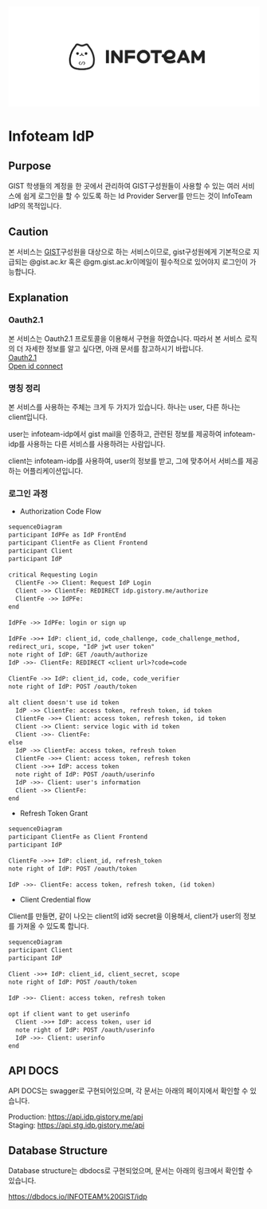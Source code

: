 <p align="center">
  <a href="https://introduce.gistory.me/" target="blank"><img src="assets/Infoteam.png" alt="Infoteam Logo" /></a>
</p>

# Infoteam IdP

## Purpose

GIST 학생들의 계정을 한 곳에서 관리하여 GIST구성원들이 사용할 수 있는 여러 서비스에 쉽게 로그인을 할 수 있도록 하는 Id Provider Server를 만드는 것이 InfoTeam IdP의 목적입니다.

## Caution

본 서비스는 [GIST](https://www.gist.ac.kr/kr/main.html)구성원을 대상으로 하는 서비스이므로, gist구성원에게 기본적으로 지급되는 @gist.ac.kr 혹은 @gm.gist.ac.kr이메일이 필수적으로 있어야지 로그인이 가능합니다.

## Explanation

### Oauth2.1

본 서비스는 Oauth2.1 프로토콜을 이용해서 구현을 하였습니다. 따라서 본 서비스 로직의 더 자세한 정보를 알고 싶다면, 아래 문서를 참고하시기 바랍니다.  
[Oauth2.1](https://www.ietf.org/archive/id/draft-ietf-oauth-v2-1-12.html)  
[Open id connect](https://openid.net/specs/openid-connect-core-1_0.html)

### 명칭 정리

본 서비스를 사용하는 주체는 크게 두 가지가 있습니다. 하나는 user, 다른 하나는 client입니다.  
  
user는 infoteam-idp에서 gist mail을 인증하고, 관련된 정보를 제공하여 infoteam-idp를 사용하는 다른 서비스를 사용하려는 사람입니다.  
  
client는 infoteam-idp를 사용하여, user의 정보를 받고, 그에 맞추어서 서비스를 제공하는 어플리케이션입니다.

### 로그인 과정

- Authorization Code Flow

```mermaid
sequenceDiagram
participant IdPFe as IdP FrontEnd
participant ClientFe as Client Frontend
participant Client
participant IdP

critical Requesting Login
  ClientFe ->> Client: Request IdP Login
  Client ->> ClientFe: REDIRECT idp.gistory.me/authorize
  ClientFe ->> IdPFe: 
end

IdPFe ->> IdPFe: login or sign up

IdPFe ->>+ IdP: client_id, code_challenge, code_challenge_method, redirect_uri, scope, "IdP jwt user token"
note right of IdP: GET /oauth/authorize
IdP ->>- ClientFe: REDIRECT <client url>?code=code

ClientFe ->> IdP: client_id, code, code_verifier
note right of IdP: POST /oauth/token

alt client doesn't use id token
  IdP ->> ClientFe: access token, refresh token, id token
  ClientFe ->>+ Client: access token, refresh token, id token
  Client ->> Client: service logic with id token
  Client ->>- ClientFe: 
else  
  IdP ->> ClientFe: access token, refresh token
  ClientFe ->>+ Client: access token, refresh token
  Client ->>+ IdP: access token
  note right of IdP: POST /oauth/userinfo
  IdP ->>- Client: user's information
  Client ->> ClientFe: 
end

```

- Refresh Token Grant

```mermaid
sequenceDiagram
participant ClientFe as Client Frontend
participant IdP

ClientFe ->>+ IdP: client_id, refresh_token
note right of IdP: POST /oauth/token

IdP ->>- ClientFe: access token, refresh token, (id token)
```

- Client Credential flow

Client를 만들면, 같이 나오는 client의 id와 secret을 이용해서, client가 user의 정보를 가져올 수 있도록 합니다.

```mermaid
sequenceDiagram
participant Client
participant IdP

Client ->>+ IdP: client_id, client_secret, scope
note right of IdP: POST /oauth/token

IdP ->>- Client: access token, refresh token

opt if client want to get userinfo
  Client ->>+ IdP: access token, user id
  note right of IdP: POST /oauth/userinfo
  IdP ->>- Client: userinfo
end
```

## API DOCS

API DOCS는 swagger로 구현되어있으며, 각 문서는 아래의 페이지에서 확인할 수 있습니다.

Production: <https://api.idp.gistory.me/api>  
Staging: <https://api.stg.idp.gistory.me/api>

## Database Structure

Database structure는 dbdocs로 구현되었으며, 문서는 아래의 링크에서 확인할 수 있습니다.

<https://dbdocs.io/INFOTEAM%20GIST/idp>
